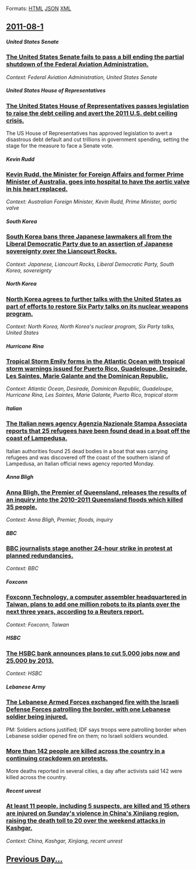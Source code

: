 
Formats: [HTML](2011/08/1/index.html)  [JSON](2011/08/1/index.json)  [XML](2011/08/1/index.xml)  

## [2011-08-1](/news/2011/08/1/index.md)

##### United States Senate
### [The United States Senate fails to pass a bill ending the partial shutdown of the Federal Aviation Administration. ](/news/2011/08/1/the-united-states-senate-fails-to-pass-a-bill-ending-the-partial-shutdown-of-the-federal-aviation-administration.md)
_Context: Federal Aviation Administration, United States Senate_

##### United States House of Representatives
### [The United States House of Representatives passes legislation to raise the debt ceiling and avert the 2011 U.S. debt ceiling crisis. ](/news/2011/08/1/the-united-states-house-of-representatives-passes-legislation-to-raise-the-debt-ceiling-and-avert-the-2011-u-s-debt-ceiling-crisis.md)
The US House of Representatives has approved legislation to avert a disastrous debt default and cut trillions in government spending, setting the stage for the measure to face a Senate vote.

##### Kevin Rudd
### [Kevin Rudd, the Minister for Foreign Affairs and former Prime Minister of Australia, goes into hospital to have the aortic valve in his heart replaced. ](/news/2011/08/1/kevin-rudd-the-minister-for-foreign-affairs-and-former-prime-minister-of-australia-goes-into-hospital-to-have-the-aortic-valve-in-his-hear.md)
_Context: Australian Foreign Minister, Kevin Rudd, Prime Minister, aortic valve_

##### South Korea
### [South Korea bans three Japanese lawmakers all from the Liberal Democratic Party due to an assertion of Japanese sovereignty over the Liancourt Rocks. ](/news/2011/08/1/south-korea-bans-three-japanese-lawmakers-all-from-the-liberal-democratic-party-due-to-an-assertion-of-japanese-sovereignty-over-the-liancou.md)
_Context: Japanese, Liancourt Rocks, Liberal Democratic Party, South Korea, sovereignty_

##### North Korea
### [North Korea agrees to further talks with the United States as part of efforts to restore Six Party talks on its nuclear weapons program. ](/news/2011/08/1/north-korea-agrees-to-further-talks-with-the-united-states-as-part-of-efforts-to-restore-six-party-talks-on-its-nuclear-weapons-program.md)
_Context: North Korea, North Korea's nuclear program, Six Party talks, United States_

##### Hurricane Rina
### [Tropical Storm Emily forms in the Atlantic Ocean with tropical storm warnings issued for Puerto Rico, Guadeloupe, Desirade, Les Saintes, Marie Galante and the Dominican Republic. ](/news/2011/08/1/tropical-storm-emily-forms-in-the-atlantic-ocean-with-tropical-storm-warnings-issued-for-puerto-rico-guadeloupe-desirade-les-saintes-mar.md)
_Context: Atlantic Ocean, Desirade, Dominican Republic, Guadeloupe, Hurricane Rina, Les Saintes, Marie Galante, Puerto Rico, tropical storm_

##### Italian
### [The Italian news agency Agenzia Nazionale Stampa Associata reports that 25 refugees have been found dead in a boat off the coast of Lampedusa. ](/news/2011/08/1/the-italian-news-agency-agenzia-nazionale-stampa-associata-reports-that-25-refugees-have-been-found-dead-in-a-boat-off-the-coast-of-lampedus.md)
Italian authorities found 25 dead bodies in a boat that was carrying refugees and was discovered off the coast of the southern island of Lampedusa, an Italian official news agency reported Monday.

##### Anna Bligh
### [Anna Bligh, the Premier of Queensland, releases the results of an inquiry into the 2010-2011 Queensland floods which killed 35 people. ](/news/2011/08/1/anna-bligh-the-premier-of-queensland-releases-the-results-of-an-inquiry-into-the-2010a2011-queensland-floods-which-killed-35-people.md)
_Context: Anna Bligh, Premier, floods, inquiry_

##### BBC
### [BBC journalists stage another 24-hour strike in protest at planned redundancies. ](/news/2011/08/1/bbc-journalists-stage-another-24-hour-strike-in-protest-at-planned-redundancies.md)
_Context: BBC_

##### Foxconn
### [Foxconn Technology, a computer assembler headquartered in Taiwan, plans to add one million robots to its plants over the next three years, according to a Reuters report. ](/news/2011/08/1/foxconn-technology-a-computer-assembler-headquartered-in-taiwan-plans-to-add-one-million-robots-to-its-plants-over-the-next-three-years-a.md)
_Context: Foxconn, Taiwan_

##### HSBC
### [The HSBC bank announces plans to cut 5,000 jobs now and 25,000 by 2013. ](/news/2011/08/1/the-hsbc-bank-announces-plans-to-cut-5-000-jobs-now-and-25-000-by-2013.md)
_Context: HSBC_

##### Lebanese Army
### [The Lebanese Armed Forces exchanged fire with the Israeli Defense Forces patrolling the border, with one Lebanese soldier being injured. ](/news/2011/08/1/the-lebanese-armed-forces-exchanged-fire-with-the-israeli-defense-forces-patrolling-the-border-with-one-lebanese-soldier-being-injured.md)
PM: Soldiers actions justified; IDF says troops were patrolling border when Lebanese soldier opened fire on them; no Israeli soldiers wounded.

##### 
### [More than 142 people are killed across the country in a continuing crackdown on protests. ](/news/2011/08/1/more-than-142-people-are-killed-across-the-country-in-a-continuing-crackdown-on-protests.md)
More deaths reported in several cities, a day after activists said 142 were killed across the country.

##### Recent unrest
### [At least 11 people, including 5 suspects, are killed and 15 others are injured on Sunday's violence in China's Xinjiang region, raising the death toll to 20 over the weekend attacks in Kashgar. ](/news/2011/08/1/at-least-11-people-including-5-suspects-are-killed-and-15-others-are-injured-on-sunday-s-violence-in-china-s-xinjiang-region-raising-the.md)
_Context: China, Kashgar, Xinjiang, recent unrest_

## [Previous Day...](/news/2011/07/31/index.md)

